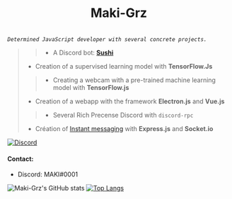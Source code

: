 # <div align="center">Maki-Grz</div>
<br/>*`Determined JavaScript developer with several concrete projects.`*

>>* A Discord bot: **[Sushi](https://discord.com/api/oauth2/authorize?client_id=691343374715977839&permissions=4294967287&scope=bot)**
>
>* Creation of a supervised learning model with **TensorFlow.Js**
>
>>* Creating a webcam with a pre-trained machine learning model with **TensorFlow.js**
>
>* Creation of a webapp with the framework **Electron.js** and **Vue.js**
>
>>* Several Rich Precense Discord with `discord-rpc`
>
>* Création of [Instant messaging](https://github.com/maki-grz/nodejs-messagerie) with **Express.js** and **Socket.io**

[![Discord](https://camo.githubusercontent.com/4c89d7d3cf8746d90bf010996b32192f4a053048f89fee353f2dee5216f4dd63/68747470733a2f2f696d672e736869656c64732e696f2f62616467652f2d4a6f696e2532306d79253230446973636f72642532307365727665722532306e6f772d3732383964613f7374796c653d666f722d7468652d6261646765266c6f676f3d646973636f7264266c6f676f436f6c6f723d7768697465)](https://discord.gg/gaBzAVZ)

#### Contact:  
- Discord: MAKI#0001

![Maki-Grz's GitHub stats](https://github-readme-stats.vercel.app/api?username=maki-grz&show_icons=true&theme=tokyonight)
[![Top Langs](https://github-readme-stats.vercel.app/api/top-langs/?username=maki-grz&exclude_repo=maki-grz,SushiWebService,detect-face)](https://github.com/anuraghazra/github-readme-stats)
